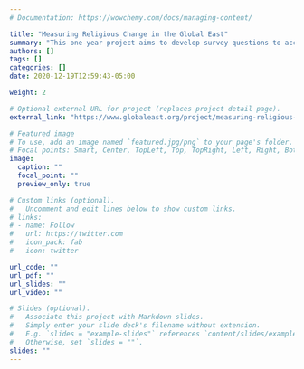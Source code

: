 ```yaml
---
# Documentation: https://wowchemy.com/docs/managing-content/

title: "Measuring Religious Change in the Global East"
summary: "This one-year project aims to develop survey questions to accurately measure religiosity in the Global East. It will take a bottom-up approach by adopting survey questions locally developed in various East Asian societies, construct a survey questionnaire of religion tailored to the Global East, translate it into multiple languages (Chinese, Japanese, Korean, Vietnamese, and English), and test the survey among international students at a university in the US."
authors: []
tags: []
categories: []
date: 2020-12-19T12:59:43-05:00

weight: 2

# Optional external URL for project (replaces project detail page).
external_link: "https://www.globaleast.org/project/measuring-religious-change-in-the-global-east/"

# Featured image
# To use, add an image named `featured.jpg/png` to your page's folder.
# Focal points: Smart, Center, TopLeft, Top, TopRight, Left, Right, BottomLeft, Bottom, BottomRight.
image:
  caption: ""
  focal_point: ""
  preview_only: true

# Custom links (optional).
#   Uncomment and edit lines below to show custom links.
# links:
# - name: Follow
#   url: https://twitter.com
#   icon_pack: fab
#   icon: twitter

url_code: ""
url_pdf: ""
url_slides: ""
url_video: ""

# Slides (optional).
#   Associate this project with Markdown slides.
#   Simply enter your slide deck's filename without extension.
#   E.g. `slides = "example-slides"` references `content/slides/example-slides.md`.
#   Otherwise, set `slides = ""`.
slides: ""
---
```

